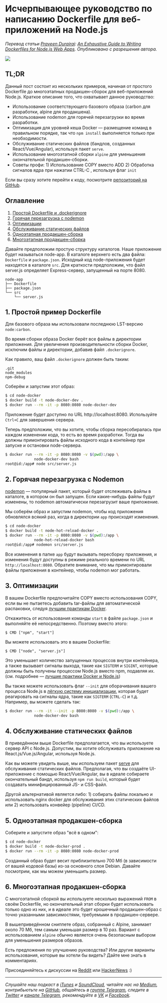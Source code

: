 # Исчерпывающее руководство по написанию Dockerfile для веб-приложений на Node.js

*Перевод статьи [Praveen Durairaj](http://twitter.com/PraveenWeb): [An Exhaustive Guide to Writing Dockerfiles for Node.js Web Apps](https://blog.hasura.io/an-exhaustive-guide-to-writing-dockerfiles-for-node-js-web-apps-bbee6bd2f3c4). Опубликовано с разрешения автора.*

![](https://cdn-images-1.medium.com/max/800/1*4KhmpXFJ_Etczs6awRnAbg.png)

## TL;DR

Данный пост состоит из нескольких примеров, начиная от простого Dockerfile до многоэтапных продакшен-сборок для веб-приложений Node.js. Краткое описание того, что охватывает данное руководство:

- Использование соответствующего базового образа (carbon для разработки, alpine для продакшена).
- Использование nodemon для горячей перезагрузки во время разработки.
- Оптимизация для уровней кеша Docker — размещение команд в правильном порядке, так что `npm install` выполняется только при необходимости.
- Обслуживание статических файлов (бандлов, созданных React/Vue/Angular), используя пакет `serve`.
- Использование многоэтапной сборки `alpine` для уменьшения окончательной продакшен-сборки.
- Советы профи: 1) Использование COPY вместо ADD 2) Обработка сигналов ядра при нажатии CTRL-C , используя флаг `init`

Если вы сразу хотите перейти к коду, посмотрите [репозиторий на GitHub](https://github.com/praveenweb/node-docker).

## Оглавление 

1. [Простой Dockerfile и .dockerignore](#1-%D0%9F%D1%80%D0%BE%D1%81%D1%82%D0%BE%D0%B9-%D0%BF%D1%80%D0%B8%D0%BC%D0%B5%D1%80-dockerfile)
2. [Горячая перезагрузка с nodemon](#2-%D0%93%D0%BE%D1%80%D1%8F%D1%87%D0%B0%D1%8F-%D0%BF%D0%B5%D1%80%D0%B5%D0%B7%D0%B0%D0%B3%D1%80%D1%83%D0%B7%D0%BA%D0%B0-%D1%81-nodemon)
3. [Оптимизации](#3-%D0%9E%D0%BF%D1%82%D0%B8%D0%BC%D0%B8%D0%B7%D0%B0%D1%86%D0%B8%D0%B8)
4. [Обслуживание статических файлов](#4-%D0%9E%D0%B1%D1%81%D0%BB%D1%83%D0%B6%D0%B8%D0%B2%D0%B0%D0%BD%D0%B8%D0%B5-%D1%81%D1%82%D0%B0%D1%82%D0%B8%D1%87%D0%B5%D1%81%D0%BA%D0%B8%D1%85-%D1%84%D0%B0%D0%B9%D0%BB%D0%BE%D0%B2)
5. [Одноэтапная продакшен-сборка](#5-%D0%9E%D0%B4%D0%BD%D0%BE%D1%8D%D1%82%D0%B0%D0%BF%D0%BD%D0%B0%D1%8F-%D0%BF%D1%80%D0%BE%D0%B4%D0%B0%D0%BA%D1%88%D0%B5%D0%BD-%D1%81%D0%B1%D0%BE%D1%80%D0%BA%D0%B0)
6. [Многоэтапная продакшен-сборка](#6-%D0%9C%D0%BD%D0%BE%D0%B3%D0%BE%D1%8D%D1%82%D0%B0%D0%BF%D0%BD%D0%B0%D1%8F-%D0%BF%D1%80%D0%BE%D0%B4%D0%B0%D0%BA%D1%88%D0%B5%D0%BD-%D1%81%D0%B1%D0%BE%D1%80%D0%BA%D0%B0)

Давайте предположим простую структуру каталогов. Наше приложение будет называться node-app. В каталоге верхнего есть два файла: `Dockerfile` и `package.json`. Исходный код node-приложения будет находятся в каталоге `src`. Для краткости предположим, что файл server.js определяет Express-сервер, запущенный на порте 8080.

```
node-app
├── Dockerfile
├── package.json
└── src
    └── server.js
```

## 1. Простой пример Dockerfile

<script src="https://gist.github.com/lex111/90acdd955201189677b9364d024c1327.js"></script>

Для базового образа мы использовали последнюю LST-версию `node:carbon`.

Во время сборки образа Docker берёт все файлы в директории приложения. Для увеличения производительности сборки Docker, исключим файлы и директории, добавив файл `.dockerignore`.

Как правило, ваш файл `.dockerignore` должен быть таким:

```
.git
node_modules
npm-debug
```

Соберём и запустим этот образ:

```sh
$ cd node-docker
$ docker build -t node-docker-dev .
$ docker run --rm -it -p 8080:8080 node-docker-dev
```

Приложение будет доступно по URL http://localhost:8080. Используйте `Ctrl+C` для завершения сервера.

Теперь предположим, что вы хотите, чтобы сборка пересобиралась при каждом изменении кода, то есть во время разработки. Тогда вы должны примонтировать файлы исходного кода в контейнер при запуске и остановки node-сервера.

```sh
$ docker run --rm -it -p 8080:8080 -v $(pwd):/app \
             node-docker-dev bash
root@id:/app# node src/server.js
```

## 2. Горячая перезагрузка с Nodemon

[nodemon](https://www.npmjs.com/package/nodemon) — популярный пакет, который будет отслеживать файлы в каталоге, в котором он был запущен. Если какие-нибудь файлы будут изменены, то nodemon автоматически перезагрузит ваше приложение.

<script src="https://gist.github.com/lex111/f05fcce2c9e8b1dcd17cd923c955cb6b.js"></script>

Мы соберём образ и запустим nodemon, чтобы код приложения обновлялся всякий раз, когда в директории `app` происходят изменения.

```sh
$ cd node-docker
$ docker build -t node-hot-reload-docker .
$ docker run --rm -it -p 8080:8080 -v $(pwd):/app \
             node-hot-reload-docker bash
root@id:/app# nodemon src/server.js
```

Все изменения в папке `app` будут вызывать пересборку приложения, и изменения будут доступны в режиме реального времени по URL `http://localhost:8080`. Обратите внимание, что мы примонтировали файлы приложения в контейнер, чтобы nodemon мог работать.

## 3. Оптимизации

В вашем Dockerfile предпочитайте COPY вместо использования COPY, если вы не пытаетесь добавить tar-файлы для автоматической распаковки, следуя [лучшим практикам Docker](https://docs.docker.com/develop/develop-images/dockerfile_best-practices/#add-or-copy).

Откажитесь от использования команды `start` в файле `package.json` и выполняйте её непосредственно. Поэтому вместо этого:

```
$ CMD ["npm", "start"]
```

Вы можете использовать это в вашем Dockerfile:

```
$ CMD ["node", "server.js"]
```

Это уменьшает количество запущенных процессов внутри контейнера, а также вызывает сигналы выхода, такие как `SIGTERM` и `SIGINT`, которые должны быть получены процессом Node.js вместо npm, подавляя их. (см. подробнее — [лучшие практики Docker и Node.js](https://github.com/nodejs/docker-node/blob/master/docs/BestPractices.md#cmd))

Вы также можете использовать флаг `--init` для оборачивания вашего процесса Node.js в [лёгкую систему инициализации](https://github.com/krallin/tini), которая будет реагировать на сигналы ядра, такие как `SIGTERM` (`CTRL-C`) и т.д. Например, вы можете сделать так:

```sh
$ docker run --rm -it --init -p 8080:8080 -v $(pwd):/app \
             node-docker-dev bash
```

## 4. Обслуживание статических файлов

В приведённом выше Dockerfile предполагается, что вы используете сервер API с Node.js. Допустим, вы хотите обслуживать приложение на React.js/Vue.js/Angular, используя Node.js.

<script src="https://gist.github.com/lex111/e8e50c64a67664e2a7d653517cd384ae.js"></script>

Как вы можете увидеть выше, мы используем пакет [serve](https://www.npmjs.com/package/serve) для обслуживания статических файлов. Предполагая, что вы создаёте UI-приложение с помощью React/Vue/Angular, вы в идеале собираете окончательный бандл, используя `npm run build`, который будет создавать минифицированный JS- и CSS-файл.

Другой альтернативой является либо: 1) собирать файлы локально и использовать nginx docker для обслуживания этих статических файлов или 2) использовать конвейер (pipeline) CI/CD.

## 5. Одноэтапная продакшен-сборка

<script src="https://gist.github.com/lex111/e66a33435c0576d1feab13f3a7c99e61.js"></script>

Соберите и запустите образ "всё в одном":

```sh
$ cd node-docker
$ docker build -t node-docker-prod .
$ docker run --rm -it -p 8080:8080 node-docker-prod
```

Созданный образ будет весит приблизительно 700 Мб (в зависимости от вашей кодовой базы) из-за основного слоя Debian. Давайте посмотрим, как мы можем уменьшить размер.


## 6. Многоэтапная продакшен-сборка

С многоэтапной сборкой вы используете несколько выражений `FROM` в своём Dockerfile, но окончательный этап сборки будет использовать только одно из них, и в идеале это будет крошечный продакшен-образ с точно указанными зависимостями, требуемыми в продакшен-сервере.

<script src="https://gist.github.com/lex111/e6309d5588ccaeb44ca15c81ff691dd1.js"></script>

В вышеприведённом сниппете образ, собранный с Alpine, занимает около 70 Мб, тем самым уменьшая размер в 10 раз. Вариант с использованием `alpine` обычно является очень безопасным выбором для уменьшения размеров образов.

Есть предложения по улучшению руководства? Или другие варианты использования, которые вы хотели бы видеть? Дайте мне знать в комментариях.

Присоединяйтесь к дискуссии на [Reddit](https://www.reddit.com/r/node/comments/7vw6gj/an_exhaustive_guide_to_writing_dockerfiles_for/) или [HackerNews](https://news.ycombinator.com/item?id=16330793) :)

- - -

*Слушайте наш подкаст в [iTunes](https://itunes.apple.com/ru/podcast/девшахта/id1226773343) и [SoundCloud](https://soundcloud.com/devschacht), читайте нас на [Medium](https://medium.com/devschacht), контрибьютьте на [GitHub](https://github.com/devSchacht), общайтесь в [группе Telegram](https://t.me/devSchacht), следите в [Twitter](https://twitter.com/DevSchacht) и [канале Telegram](https://t.me/devSchachtChannel), рекомендуйте в [VK](https://vk.com/devschacht) и [Facebook](https://www.facebook.com/devSchacht).*